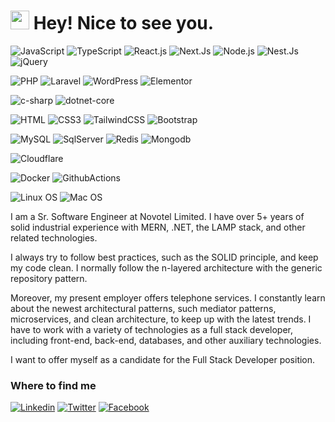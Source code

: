 <h1><img src="https://emojis.slackmojis.com/emojis/images/1531849430/4246/blob-sunglasses.gif?1531849430" width="30"/> Hey! Nice to see you.</h1>


![JavaScript](https://img.shields.io/badge/JavaScript-F7DF1E?style=flat-square&logo=javascript&logoColor=black)
![TypeScript](https://img.shields.io/badge/TypeScript-007ACC?style=flat-square&logo=typescript&logoColor=white)
![React.js](https://img.shields.io/badge/React.js-0081CB?style=flat-square&logo=react&logoColor=61DAFB)
![Next.Js](https://img.shields.io/badge/next.js-F7DF1E?style=flat-square&logo=next&logoColor=black)
![Node.js](https://img.shields.io/badge/Node.js-43853D?style=flat-square&logo=node.js&logoColor=white)
![Nest.Js](https://img.shields.io/badge/nest.js-F7DF1E?style=flat-square&logo=nest&logoColor=black)
![jQuery](https://img.shields.io/badge/jQuery-0769AD?style=flat-square&logo=jquery&logoColor=white)

![PHP](https://img.shields.io/badge/PHP-777BB4?style=flat-square&logo=php&logoColor=white)
![Laravel](https://img.shields.io/badge/Laravel-FF2D20?style=flat-square&logo=laravel&logoColor=white)
![WordPress](https://img.shields.io/badge/Wordpress-21759B?style=flat-square&logo=wordpress&logoColor=white)
![Elementor](https://img.shields.io/badge/Elementor-9146FF?style=flat-square&logo=elementor&logoColor=white)

![c-sharp](https://img.shields.io/badge/c-sharp-0769AD?style=flat-square&logo=c-sharp&logoColor=white)
![dotnet-core](https://img.shields.io/badge/dotnet-core-F7DF1E?style=flat-square&logo=dotnet&logoColor=black)

![HTML](https://img.shields.io/badge/HTML5-E34F26?style=flat-square&logo=html5&logoColor=white)
![CSS3](https://img.shields.io/badge/CSS3-1572B6?style=flat-square&logo=css3&logoColor=white)
![TailwindCSS](https://img.shields.io/badge/Tailwind_CSS-38B2AC?style=flat-square&logo=tailwind-css&logoColor=white)
![Bootstrap](https://img.shields.io/badge/Bootstrap-563D7C?style=flat-square&logo=bootstrap&logoColor=white)

![MySQL](https://img.shields.io/badge/MySQL-005C84?style=flat-square&logo=mysql&logoColor=white)
![SqlServer](https://img.shields.io/badge/sql-server-F7DF1E?style=flat-square&logo=sql-server&logoColor=green)
![Redis](https://img.shields.io/badge/redis-%23DD0031.svg?&style=flat-square&logo=redis&logoColor=white)
![Mongodb](https://img.shields.io/badge/mongodb-F7DF1E?style=flat-square&logo=mongodb&logoColor=green)

![Cloudflare](https://img.shields.io/badge/Cloudflare-F38020?style=flat-square&logo=Cloudflare&logoColor=white)

![Docker](https://img.shields.io/badge/Docker-0CC1F3?style=flat-square&logo=docker&logoColor=white)
![GithubActions](https://img.shields.io/badge/GitHub%20Actions-F7DF1E?style=flat-square&logo=GitHub%20Actions&logoColor=green)

![Linux OS](https://img.shields.io/badge/linuxos-000000?style=flat-square&logo=apple&logoColor=white)
![Mac OS](https://img.shields.io/badge/macOS-000000?style=flat-square&logo=apple&logoColor=white)


I am a Sr. Software Engineer at Novotel Limited. I have over 5+ years of solid industrial experience with MERN, .NET, the LAMP stack, and other related technologies.

I always try to follow best practices, such as the SOLID principle, and keep my code clean. I normally follow the n-layered architecture with the generic repository pattern.

Moreover, my present employer offers telephone services.  I constantly learn about the newest architectural patterns, such mediator patterns, microservices, and clean architecture, to keep up with the latest trends. I have to work with a variety of technologies as a full stack developer, including front-end, back-end, databases, and other auxiliary technologies.

I want to offer myself as a candidate for the Full Stack Developer position.


### Where to find me

[![Linkedin](https://img.shields.io/badge/LinkedIn-0077B5?style=flat-square&logo=linkedin&logoColor=white)](https://www.linkedin.com/in/osmangonitd/) 
[![Twitter](https://img.shields.io/badge/Twitter-1DA1F2?style=flat-square&logo=twitter&logoColor=white)](https://twitter.com/osmangonitd)
[![Facebook](https://img.shields.io/badge/Facebook-1877F2?style=flat-square&logo=facebook&logoColor=white)](https://facebook.com/osmangonitd)
